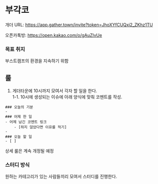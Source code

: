 # 부각코

개더 URL: https://app.gather.town/invite?token=JhoXYfCUQxi2_ZKhz1TU

오픈카톡방: https://open.kakao.com/o/gAuZIvUe
### 목표 취지
부스트캠프의 환경을 지속하기 위함
## 룰
1. 게더타운에 10시까지 모여서 각자 할 일을 한다.   
1-1. 10시에 생성되는 이슈에 아래 양식에 맞춰 코멘트를 작성.
```
### 오늘의 기분
- 
### 어제 한 일
- 어제 남긴 코멘트 링크
    - [하지 않았다면 이유를 적기]
-
### 오늘 할 일
- [ ] 
```
상세 룰은 계속 개정될 예정

### 스터디 방식
원하는 카테고리가 있는 사람들끼리 모여서 스터디를 진행한다.

